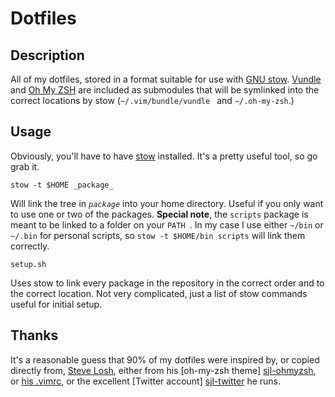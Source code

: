 # Dotfiles

## Description

All of my dotfiles, stored in a format suitable for use with [GNU stow][stow].
[Vundle][vundle] and [Oh My ZSH][ohmyzsh] are included as submodules that will
be symlinked into the correct locations by stow (<code>~/.vim/bundle/vundle
</code> and <code>~/.oh-my-zsh</code>.)

## Usage

Obviously, you'll have to have [stow][stow] installed. It's a pretty useful
tool, so go grab it.

	stow -t $HOME _package_

Will link the tree in <code>_package_</code> into your home directory. Useful
if you only want to use one or two of the packages. **Special note**, the
<code>scripts</code> package is meant to be linked to a folder on your
<code>PATH </code>. In my case I use either <code>~/bin</code> or
<code>~/.bin</code> for personal scripts, so <code>stow -t $HOME/bin
scripts</code> will link them correctly.

	setup.sh

Uses stow to link every package in the repository in the correct order and to
the correct location. Not very complicated, just a list of stow commands useful
for initial setup.

## Thanks

It's a reasonable guess that 90% of my dotfiles were inspired by, or copied
directly from, [Steve Losh][sjl-blog], either from his [oh-my-zsh theme]
[sjl-ohmyzsh], or [his .vimrc][sjl-vimrc], or the excellent [Twitter account]
[sjl-twitter] he runs.

[stow]: http://www.gnu.org/software/stow/
[vundle]: http://github.com/gmarik/vundle
[ohmyzsh]: http://github.com/robbyrussell/oh-my-zsh
[sjl-blog]: http://stevelosh.com/
[sjl-ohmyzsh]: http://stevelosh.com/blog/2010/02/my-extravagant-zsh-prompt/
[sjl-vimrc]: http://stevelosh.com/blog/2010/09/coming-home-to-vim/
[sjl-twitter]: http://twitter.com/dotvimrc

